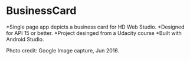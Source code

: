 # BusinessCard

*Single page app depicts a business card for HD Web Studio.
*Designed for API 15 or better.
*Project desinged from a Udacity course
*Built with Android Studio.

Photo credit: Google Image capture, Jun 2016. 

